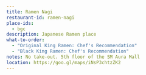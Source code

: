 ```yaml
---
title: Ramen Nagi
restaurant-id: ramen-nagi 
place-ids:
  - bgc 
description: Japanese Ramen place
what-to-order:
  - "Original King Ramen: Chef's Recommendation"
  - "Black King Ramen: Chef's Recommendation"
notes: No take-out. 5th floor of the SM Aura Mall
location: https://goo.gl/maps/iNsP3chtzZK2
---
```

